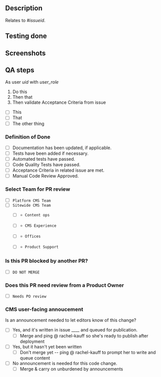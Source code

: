 ## Description

Relates to #_issueid_.

## Testing done


## Screenshots


## QA steps

As user _uid_ with _user_role_
1. Do this
2. Then that
3. Then validate Acceptance Criteria from issue
- [ ] This
- [ ] That
- [ ] The other thing

### Definition of Done

- [ ] Documentation has been updated, if applicable.
- [ ] Tests have been added if necessary.
- [ ] Automated tests have passed.
- [ ] Code Quality Tests have passed.
- [ ] Acceptance Criteria in related issue are met.
- [ ] Manual Code Review Approved.

### Select Team for PR review

- [ ] `Platform CMS Team`
- [ ] `Sitewide CMS Team`
  - [ ] `⭐️ Content ops`
  - [ ] `⭐️ CMS Experience`
  - [ ] `⭐️ Offices`
  - [ ] `⭐️ Product Support`


### Is this PR blocked by another PR?

- [ ] `DO NOT MERGE`

### Does this PR need review from a Product Owner

- [ ] `Needs PO review`

### CMS user-facing annoucement

Is an announcement needed to let editors know of this change?
- [ ] Yes, and it's written in issue ____ and queued for publication.
  - [ ] Merge and ping @ rachel-kauff so she's ready to publish after deployment
- [ ] Yes, but it hasn't yet been written
  - [ ] Don't merge yet -- ping @ rachel-kauff to prompt her to write and queue content
- [ ] No announcement is needed for this code change.
  - [ ] Merge & carry on unburdened by announcements
